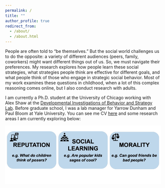 ```yaml
---
permalink: /
title: ""
author_profile: true
redirect_from: 
  - /about/
  - /about.html
---
```


People are often told to “be themselves.” But the social world challenges us to do the opposite: a variety of different audiences (peers, family, coworkers) might want different things out of us. So, we must navigate their preferences. My research explores how people learn these social strategies, what strategies people think are effective for different goals, and what people think of those who engage in strategic social behavior. Most of my work examines these questions in childhood, when a lot of this complex reasoning comes online, but I also conduct research with adults.

I am currently a Ph.D. student at the University of Chicago working with Alex Shaw at the [Developmental Investigations of Behavior and Strategy Lab](https://www.dibslab.uchicago.edu/). Before graduate school, I was a lab manager for Yarrow Dunham and Paul Bloom at Yale University. You can see me CV [here](https://drive.google.com/file/d/1OXDL7M331mH2cXhEaacQYpMlpU-KRDfW/view?usp=sharing) and some research areas I am currently exploring below: 

![Research Interests For Site](/images/research-interests-for-site.png)



